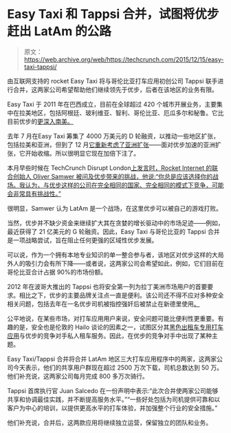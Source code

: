 # Easy Taxi 和 Tappsi 合并，试图将优步赶出 LatAm  的公路

> 原文：<https://web.archive.org/web/https://techcrunch.com/2015/12/15/easy-taxi-tappsi/>

由互联网支持的 rocket Easy Taxi 将与哥伦比亚打车应用初创公司 Tappsi 联手进行合并，这两家公司希望帮助他们继续领先于优步，后者在该地区的业务有限。

Easy Taxi 于 2011 年在巴西成立，目前在全球超过 420 个城市开展业务，主要集中在拉美地区，包括阿根廷、玻利维亚、智利、哥伦比亚、厄瓜多尔和秘鲁。它比目前优步的[更深入南美。](https://web.archive.org/web/20230327015427/https://www.uber.com/cities)

去年 7 月在Easy Taxi 筹集了 4000 万美元的 D 轮融资，以推动一些地区扩张，包括拉美和亚洲，但到了 12 月[它重新考虑了亚洲扩张](https://web.archive.org/web/20230327015427/https://techcrunch.com/2014/12/18/easy-come-easy-go/)——面对优步加速的亚洲扩张，它开始收缩。所以很明显它现在加倍下注了。

本月早些时候在 TechCrunch Disrupt London[上发言时，Rocket Internet 的联合创始人 Oliver Samwer 被问及优步带来的挑战，他说:“你总是应该选择你的战场。我认为，与优步这样的公司在完全相同的国家、完全相同的模式下竞争，可能会非常具有挑战性。”](https://web.archive.org/web/20230327015427/https://techcrunch.com/2015/12/07/rocket-internets-oliver-samwer-talks-cloning-uber-and-new-frontiers/)

很明显，Samwer 认为 LatAm 是一个战场，在这里优步可以被自己的游戏打败。

当然，优步并不缺少资金来继续扩大其在贪婪的增长驱动中的市场足迹——例如，最近获得了 21 亿美元的 G 轮融资。因此，Easy Taxi 与哥伦比亚的 Tappsi 合并是一项战略尝试，旨在阻止任何更强的区域性优步发展。

可以说，作为一个拥有本地专业知识的单一整合参与者，该地区对优步这样的大局外人的吸引力会有所下降——或者说，这两家公司会希望如此，例如，它们目前在哥伦比亚合计占据 90%的市场份额。

2012 年在波哥大推出的 Tappsi 也将安全第一列为拉丁美洲市场用户的首要要求。相比之下，优步的主要品牌关注点一直是便利。该公司还不得不应对多种安全相关问题，包括去年在一名优步司机被指控强奸后被禁止在新德里使用[。](https://web.archive.org/web/20230327015427/https://techcrunch.com/2014/12/08/uber-ceo-promises-change-in-india-after-driver-is-arrested-for-rape/)

公平地说，在某些市场，对打车应用用户来说，安全问题可能比便利性更重要。有趣的是，安全也是伦敦的 Hailo 谈论的因素之一，试图区分其[黑色出租车专用打车应用](https://web.archive.org/web/20230327015427/https://techcrunch.com/2015/10/01/taxi-app-hailo-goes-back-to-black-cabs-only-in-london/)与优步的竞争对手私人租车服务。因此，在优步的竞争对手中出现了某种主题。

Easy Taxi/Tappsi 合并将合并 LatAm 地区三大打车应用程序中的两家，这两家公司今天表示，他们的共享用户群现在超过 2500 万次下载，司机总数达到 50 万。他们补充说，这两家公司每月完成 800 多万次骑行。

Tappsi 首席执行官 Juan Salcedo 在一份声明中表示:“此次合并使两家公司能够共享和协调最佳实践，并不断提高服务水平。”“一些好处包括为司机提供可靠和以客户为中心的培训，以提供更高水平的打车体验，并加强整个行业的安全措施。”

他们补充说，合并后，这两款应用将继续独立运营，保留独立的团队和业务。